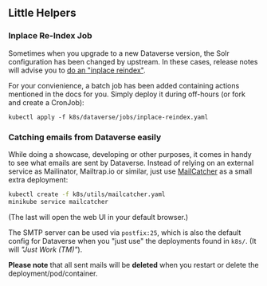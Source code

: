 ## Little Helpers
### Inplace Re-Index Job
Sometimes when you upgrade to a new Dataverse version, the Solr configuration
has been changed by upstream. In these cases, release notes will advise you to
[do an "inplace reindex"](http://guides.dataverse.org/en/latest/admin/solr-search-index.html#reindex-in-place).

For your convienience, a batch job has been added containing actions mentioned
in the docs for you. Simply deploy it during off-hours (or fork and create a CronJob):
```
kubectl apply -f k8s/dataverse/jobs/inplace-reindex.yaml
```

### Catching emails from Dataverse easily
While doing a showcase, developing or other purposes, it comes in handy
to see what emails are sent by Dataverse.
Instead of relying on an external service as Mailinator, Mailtrap.io or similar,
just use [MailCatcher](https://mailcatcher.me/) as a small extra deployment:

```bash
kubectl create -f k8s/utils/mailcatcher.yaml
minikube service mailcatcher
```
(The last will open the web UI in your default browser.)

The SMTP server can be used via `postfix:25`, which is also the default config
for Dataverse when you "just use" the deployments found in `k8s/`. (It will
*"Just Work (TM)"*).

**Please note** that all sent mails will be **deleted** when you restart or
delete the deployment/pod/container.
